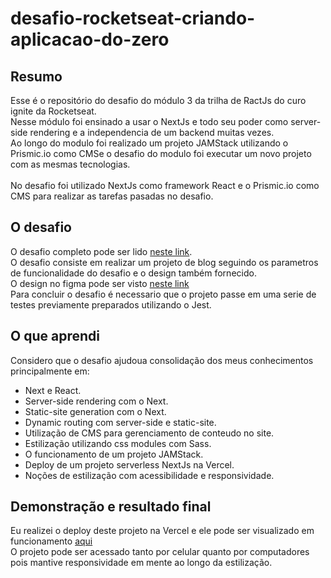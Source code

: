 # desafio-rocketseat-criando-aplicacao-do-zero

## Resumo

Esse é o repositório do desafio do módulo 3 da trilha de RactJs do curo ignite da Rocketseat.<br/>
Nesse módulo foi ensinado a usar o NextJs e todo seu poder como server-side rendering e a independencia de um backend muitas vezes.<br/>
Ao longo do modulo foi realizado um projeto JAMStack utilizando o Prismic.io como CMSe o desafio do modulo foi executar um novo projeto com as mesmas tecnologias.<br/>
<br/>
No desafio foi utilizado NextJs como framework React e o Prismic.io como CMS para realizar as tarefas pasadas no desafio.<br/>

## O desafio

O desafio completo pode ser lido [neste link](https://www.notion.so/Desafio-01-Criando-um-projeto-do-zero-b1a3645d286b4eec93f5f1f5476d0ff7). <br/>
O desafio consiste em realizar um projeto de blog seguindo os parametros de funcionalidade do desafio e o design também fornecido.<br/>
O design no figma pode ser visto [neste link](https://www.figma.com/file/0Y26j0tf1K2WB5c1ja5hov/Desafios-M%C3%B3dulo-3-ReactJS/duplicate)<br/>
Para concluir o desafio é necessario que o projeto passe em uma serie de testes previamente preparados utilizando o Jest.<br/>

## O que aprendi

Considero que o desafio ajudoua consolidação dos meus conhecimentos principalmente em:<br/>
- Next e React.
- Server-side rendering com o Next.
- Static-site generation com o Next.
- Dynamic routing com server-side e static-site.
- Utilização de CMS para gerenciamento de conteudo no site.
- Estilização utilizando css modules com Sass.
- O funcionamento de um projeto JAMStack.
- Deploy de um projeto serverless NextJs na Vercel.
- Noções de estilização com acessibilidade e responsividade.

## Demonstração e resultado final

Eu realizei o deploy deste projeto na Vercel e ele pode ser visualizado em funcionamento [aqui](https://desafio-rocketseat-criando-aplicacao-do-zero.vercel.app/)<br />
O projeto pode ser acessado tanto por celular quanto por computadores pois mantive responsividade em mente ao longo da estilização.
